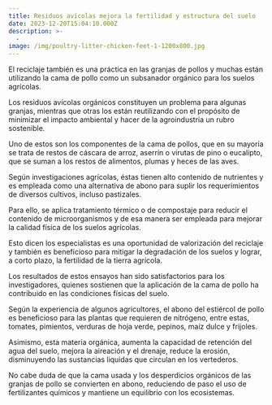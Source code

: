 ```yaml
---
title: Residuos avícolas mejora la fertilidad y estructura del suelo 
date: 2023-12-20T15:04:10.000Z
description: >-
  -
image: /img/poultry-litter-chicken-feet-1-1200x800.jpg
---
```


El reciclaje también es una práctica en las granjas de pollos y muchas están utilizando la cama de pollo como un subsanador orgánico para los suelos agrícolas.

Los residuos avícolas orgánicos constituyen un problema para algunas granjas, mientras que otras los están reutilizando con el propósito de minimizar el impacto ambiental y hacer de la agroindustria un rubro sostenible.

Uno de estos son los componentes de la cama de pollos, que en su mayoría se trata de restos de cáscara de arroz, aserrín o virutas de pino o eucalipto, que se suman a los restos de alimentos, plumas y heces de las aves.

Según investigaciones agrícolas, éstas tienen alto contenido de nutrientes y es empleada como una alternativa de abono para suplir los requerimientos de diversos cultivos, incluso pastizales.

Para ello, se aplica tratamiento térmico o de compostaje para reducir el contenido de microorganismos y de esa manera ser empleada para mejorar la calidad física de los suelos agrícolas.

Esto dicen los especialistas es una oportunidad de valorización del reciclaje y también es beneficioso para mitigar la degradación de los suelos y lograr, a corto plazo, la fertilidad de la tierra agrícola.

Los resultados de estos ensayos han sido satisfactorios para los investigadores, quienes sostienen que la aplicación de la cama de pollo ha contribuido en las condiciones físicas del suelo.

Según la experiencia de algunos agricultores, el abono del estiércol de pollo es beneficioso para las plantas que requieren de nitrógeno, entre estas, tomates, pimientos, verduras de hoja verde, pepinos, maíz dulce y frijoles.

Asimismo, esta materia orgánica, aumenta la capacidad de retención del agua del suelo, mejora la aireación y el drenaje, reduce la erosión, disminuyendo las sustancias liquidas que circulan en los vertederos.

No cabe duda de que la cama usada y los desperdicios orgánicos de las granjas de pollo se convierten en abono, reduciendo de paso el uso de fertilizantes químicos y mantiene un equilibrio con los ecosistemas. 

